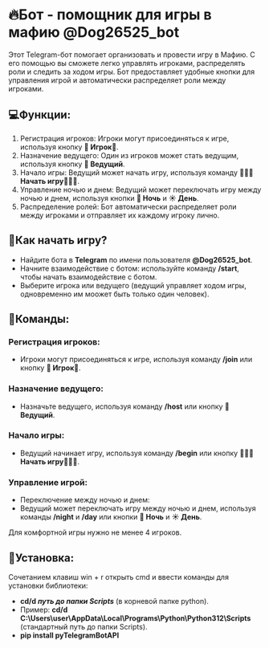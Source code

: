 # 🔥Бот - помощник для игры в мафию @Dog26525_bot

Этот Telegram-бот помогает организовать и провести игру в Мафию. С его помощью вы сможете легко управлять игроками, распределять роли и следить за ходом игры. Бот предоставляет удобные кнопки для управления игрой и автоматически распределяет роли между игроками.

## 💻Функции:
1. Регистрация игроков: Игроки могут присоединяться к игре, используя кнопку **🔹 Игрок🔹**.
2. Назначение ведущего: Один из игроков может стать ведущим, используя кнопку **🫡 Ведущий**.
3. Начало игры: Ведущий может начать игру, используя команду **👮🏻‍♂️ Начать игру👮🏻‍♂️**.
4. Управление ночью и днем: Ведущий может переключать игру между ночью и днем, используя кнопки **🌙 Ночь** и **☀️ День**.
5. Распределение ролей: Бот автоматически распределяет роли между игроками и отправляет их каждому игроку лично.

## 👑Как начать игру?
- Найдите бота в **Telegram** по имени пользователя **@Dog26525_bot**.
- Начните взаимодействие с ботом: используйте команду **/start**, чтобы начать взаимодействие с ботом.
- Выберите игрока или ведущего (ведущий управляет ходом игры, одновременно им моожет быть только один человек).

## 📔Команды:

### Регистрация игроков:
- Игроки могут присоединяться к игре, используя команду **/join** или кнопку **🔹 Игрок🔹**.

### Назначение ведущего:
- Назначьте ведущего, используя команду **/host** или кнопку **🫡 Ведущий**.

### Начало игры:
- Ведущий начинает игру, используя команду **/begin** или кнопку **👮🏻‍♂️ Начать игру👮🏻‍♂️**.

### Управление игрой:
- Переключение между ночью и днем:
- Ведущий может переключать игру между ночью и днем, используя команды **/night** и **/day** или кнопки **🌙 Ночь** и **☀️ День**.

Для комфортной игры нужно не менее 4 игроков.

## 📎Установка:
Cочетанием клавиш win + r открыть cmd и ввести команды для установки библиотеки:
- **cd/d *путь до папки Scripts*** (в корневой папке python).
- Пример: **cd/d C:\Users\user\AppData\Local\Programs\Python\Python312\Scripts** (стандартный путь до папки Scripts).
- **pip install pyTelegramBotAPI**
